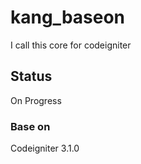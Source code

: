 # kang_baseon
I call this core for codeigniter

## Status
On Progress

### Base on
Codeigniter 3.1.0
